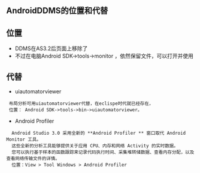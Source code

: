 ## AndroidDDMS的位置和代替

## 位置
- DDMS在AS3.2后页面上移除了
- 不过在电脑Android SDK->tools->monitor ，依然保留文件，可以打开并使用

## 代替
- uiautomatorviewer
```
 布局分析可用uiautomatorviewer代替，在eclispe时代就已经存在，
 位置： Android SDK->tools->bin->uiautomatorviewer。
```
- Android Profiler
```
  Android Studio 3.0 采用全新的 **Android Profiler ** 窗口取代 Android Monitor 工具。 
  这些全新的分析工具能够提供关于应用 CPU、内存和网络 Activity 的实时数据。 
  您可以执行基于样本的函数跟踪来记录代码执行时间、采集堆转储数据、查看内存分配，以及查看网络传输文件的详情。
  位置：View > Tool Windows > Android Profiler
```
